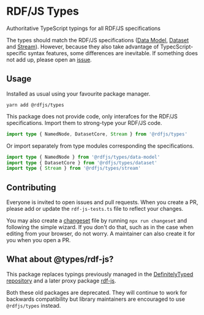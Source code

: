 # RDF/JS Types

Authoritative TypeScript typings for all RDF/JS specifications

The types should match the RDF/JS specifications ([Data Model](https://rdf.js.org/data-model-spec/), [Dataset](https://rdf.js.org/dataset-spec/) and [Stream](https://rdf.js.org/stream-spec/)). However, because they also take advantage of TypecScript-specific syntax features, some differences are inevitable. If something does not add up, please open an [issue](#contributing).

## Usage

Installed as usual using your favourite package manager.

```
yarn add @rdfjs/types
```

This package does not provide code, only interafces for the RDF/JS specifications. Import them to strong-type your RDF/JS code.

```typescript
import type { NamedNode, DatasetCore, Stream } from '@rdfjs/types'
```

Or import separately from type modules corresponding the specifications.

```typescript
import type { NamedNode } from '@rdfjs/types/data-model'
import type { DatasetCore } from '@rdfjs/types/dataset'
import type { Stream } from '@rdfjs/types/stream'
``````

## Contributing

Everyone is invited to open issues and pull requests. When you create a PR, please add or update the `rdf-js-tests.ts` file to reflect your changes.

You may also create a [changeset](https://github.com/atlassian/changesets) file by running `npx run changeset` and following the simple wizard. If you don't do that, such as in the case when editing from your browser, do not worry. A maintainer can also create it for you when you open a PR.

## What about @types/rdf-js?

This package replaces typings previously managed in the [DefinitelyTyped repository](https://npm.im/@types/rdf-js) and a later proxy package [rdf-js](https://npm.im/rdf-js).

Both these old packages are deprecated. They will continue to work for backwards compatibility but library maintainers are encouraged to use `@rdfjs/types` instead.
